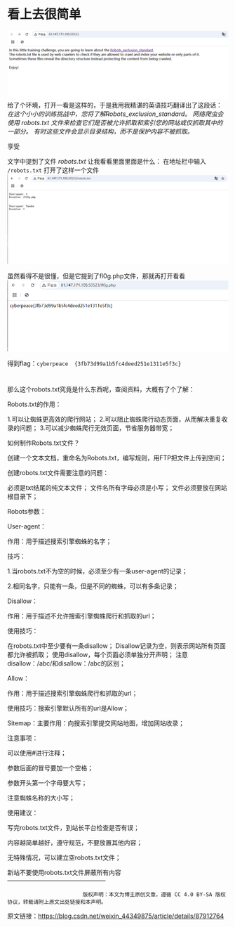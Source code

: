 # 看上去很简单
![alt text](image.png)  
给了个环境，打开一看是这样的，于是我用我精湛的英语技巧翻译出了这段话：   
_在这个小小的训练挑战中，您将了解Robots_exclusion_standard。_
_网络爬虫会使用 robots.txt 文件来检查它们是否被允许抓取和索引您的网站或仅抓取其中的一部分。_
_有时这些文件会显示目录结构，而不是保护内容不被抓取。_

享受

文字中提到了文件
_robots.txt_
让我看看里面里面是什么：
在地址栏中输入  
`/robots.txt`
打开了这样一个文件
![alt text](image-1.png)

虽然看得不是很懂，但是它提到了fl0g.php文件，那就再打开看看
![alt text](image-2.png)

得到flag：`cyberpeace  {3fb73d99a1b5fc4deed251e1311e5f3c}`

#
#
#
#
#
#
#
那么这个robots.txt究竟是什么东西呢，查阅资料，大概有了个了解：   

 Robots.txt的作用：

1.可以让蜘蛛更高效的爬行网站；
2.可以阻止蜘蛛爬行动态页面，从而解决重复收录的问题；
3.可以减少蜘蛛爬行无效页面，节省服务器带宽；

如何制作Robots.txt文件？

创建一个文本文档，重命名为Robots.txt，编写规则，用FTP把文件上传到空间；

 

创建robots.txt文件需要注意的问题：

必须是txt结尾的纯文本文件；
文件名所有字母必须是小写；
文件必须要放在网站根目录下；
 

Robots参数：

User-agent：

作用：用于描述搜索引擎蜘蛛的名字；

技巧：

1.当robots.txt不为空的时候，必须至少有一条user-agent的记录；

2.相同名字，只能有一条，但是不同的蜘蛛，可以有多条记录；

 

Disallow：

作用：用于描述不允许搜索引擎蜘蛛爬行和抓取的url；

使用技巧：

在robots.txt中至少要有一条disallow；
Disallow记录为空，则表示网站所有页面都允许被抓取；
使用disallow，每个页面必须单独分开声明；
注意disallow：/abc/和disallow：/abc的区别；
 

Allow：

作用：用于描述搜索引擎蜘蛛爬行和抓取的url；

使用技巧：搜索引擎默认所有的url是Allow；

 

Sitemap：主要作用：向搜索引擎提交网站地图，增加网站收录；

 

注意事项：

可以使用#进行注释；

参数后面的冒号要加一个空格；

参数开头第一个字母要大写；

注意蜘蛛名称的大小写；

 

使用建议：

写完robots.txt文件，到站长平台检查是否有误；

内容越简单越好，遵守规范，不要放置其他内容；

无特殊情况，可以建立空robots.txt文件；

新站不要使用robots.txt文件屏蔽所有内容    
————————————————

                            版权声明：本文为博主原创文章，遵循 CC 4.0 BY-SA 版权协议，转载请附上原文出处链接和本声明。
                        
原文链接：https://blog.csdn.net/weixin_44349875/article/details/87912764